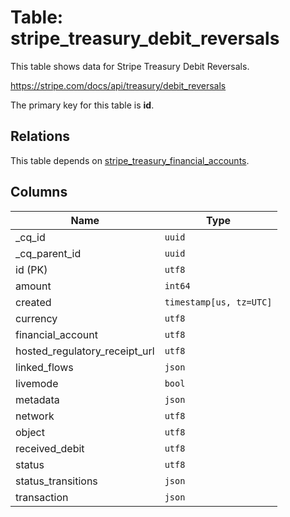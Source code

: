 # Table: stripe_treasury_debit_reversals

This table shows data for Stripe Treasury Debit Reversals.

https://stripe.com/docs/api/treasury/debit_reversals

The primary key for this table is **id**.

## Relations

This table depends on [stripe_treasury_financial_accounts](stripe_treasury_financial_accounts).

## Columns

| Name          | Type          |
| ------------- | ------------- |
|_cq_id|`uuid`|
|_cq_parent_id|`uuid`|
|id (PK)|`utf8`|
|amount|`int64`|
|created|`timestamp[us, tz=UTC]`|
|currency|`utf8`|
|financial_account|`utf8`|
|hosted_regulatory_receipt_url|`utf8`|
|linked_flows|`json`|
|livemode|`bool`|
|metadata|`json`|
|network|`utf8`|
|object|`utf8`|
|received_debit|`utf8`|
|status|`utf8`|
|status_transitions|`json`|
|transaction|`json`|